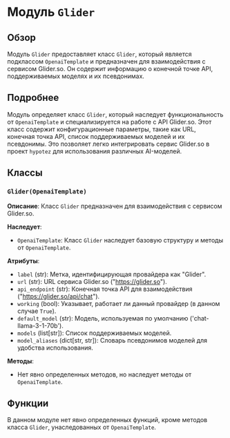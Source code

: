# Модуль `Glider`

## Обзор

Модуль `Glider` предоставляет класс `Glider`, который является подклассом `OpenaiTemplate` и предназначен для взаимодействия с сервисом Glider.so. Он содержит информацию о конечной точке API, поддерживаемых моделях и их псевдонимах.

## Подробнее

Модуль определяет класс `Glider`, который наследует функциональность от `OpenaiTemplate` и специализируется на работе с API Glider.so. Этот класс содержит конфигурационные параметры, такие как URL, конечная точка API, список поддерживаемых моделей и их псевдонимы. Это позволяет легко интегрировать сервис Glider.so в проект `hypotez` для использования различных AI-моделей.

## Классы

### `Glider(OpenaiTemplate)`

**Описание**: Класс `Glider` предназначен для взаимодействия с сервисом Glider.so.

**Наследует**:
- `OpenaiTemplate`: Класс `Glider` наследует базовую структуру и методы от `OpenaiTemplate`.

**Атрибуты**:
- `label` (str): Метка, идентифицирующая провайдера как "Glider".
- `url` (str): URL сервиса Glider.so ("https://glider.so").
- `api_endpoint` (str): Конечная точка API для взаимодействия ("https://glider.so/api/chat").
- `working` (bool): Указывает, работает ли данный провайдер (в данном случае `True`).
- `default_model` (str): Модель, используемая по умолчанию ('chat-llama-3-1-70b').
- `models` (list[str]): Список поддерживаемых моделей.
- `model_aliases` (dict[str, str]): Словарь псевдонимов моделей для удобства использования.

**Методы**:
- Нет явно определенных методов, но наследует методы от `OpenaiTemplate`.

## Функции

В данном модуле нет явно определенных функций, кроме методов класса `Glider`, унаследованных от `OpenaiTemplate`.